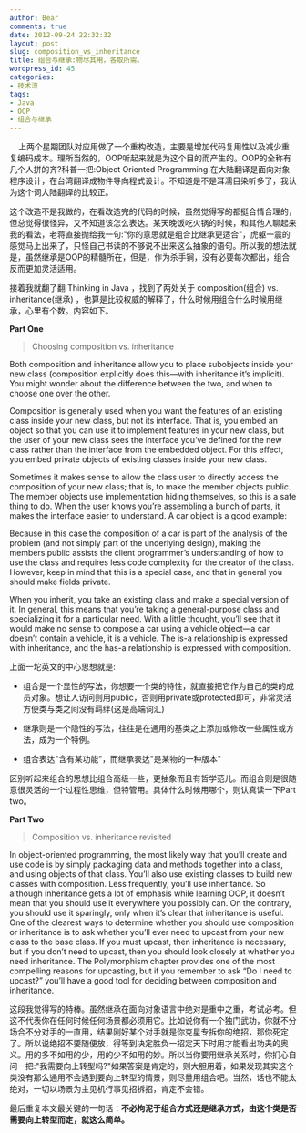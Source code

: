 ```yaml
---
author: Bear
comments: true
date: 2012-09-24 22:32:32
layout: post
slug: composition_vs_inheritance
title: 组合与继承:物尽其用，各取所需。
wordpress_id: 45
categories:
- 技术流
tags:
- Java
- OOP
- 组合与继承
---
```


    上两个星期团队对应用做了一个重构改造，主要是增加代码复用性以及减少重复编码成本。理所当然的，OOP听起来就是为这个目的而产生的。OOP的全称有几个人拼的齐?科普一把:Object Oriented Programming.在大陆翻译是面向对象程序设计，在台湾翻译成物件导向程式设计。不知道是不是耳濡目染听多了，我认为这个词大陆翻译的比较正。

这个改造不是我做的，在看改造完的代码的时候，虽然觉得写的都挺合情合理的，但总觉得很怪异，又不知道该怎么表达。某天晚饭吃火锅的时候，和其他人聊起来我的看法，老蒋直接抛给我一句:"你的意思就是组合比继承更适合"，虎躯一震的感觉马上出来了，只怪自己书读的不够说不出来这么抽象的语句。所以我的想法就是，虽然继承是OOP的精髓所在，但是，作为杀手锏，没有必要每次都出，组合反而更加灵活适用。

接着我就翻了翻 Thinking in Java ，找到了两处关于 composition(组合) vs. inheritance(继承) ，也算是比较权威的解释了，什么时候用组合什么时候用继承，心里有个数。内容如下。
<!-- more -->
**Part One**


> 

> 
> Choosing composition vs. inheritance
> 
> 
Both composition and inheritance allow you to place subobjects inside your new class (composition explicitly does this—with inheritance it’s implicit). You might wonder about the difference between the two, and when to choose one over the other.

Composition is generally used when you want the features of an existing class inside your new class, but not its interface. That is, you embed an object so that you can use it to implement features in your new class, but the user of your new class sees the interface you’ve defined for the new class rather than the interface from the embedded object. For this effect, you embed private objects of existing classes inside your new class.

Sometimes it makes sense to allow the class user to directly access the composition of your new class; that is, to make the member objects public. The member objects use implementation hiding themselves, so this is a safe thing to do. When the user knows you’re assembling a bunch of parts, it makes the interface easier to understand. A car object is a good example:

Because in this case the composition of a car is part of the analysis of the problem (and not simply part of the underlying design), making the members public assists the client programmer’s understanding of how to use the class and requires less code complexity for the creator of the class. However, keep in mind that this is a special case, and that in general you should make fields private.

When you inherit, you take an existing class and make a special version of it. In general, this means that you’re taking a general-purpose class and specializing it for a particular need. With a little thought, you’ll see that it would make no sense to compose a car using a vehicle object—a car doesn’t contain a vehicle, it is a vehicle. The is-a relationship is expressed with inheritance, and the has-a relationship is expressed with composition.


上面一坨英文的中心思想就是:



	
  * 组合是一个显性的写法，你想要一个类的特性，就直接把它作为自己的类的成员对象。想让人访问则用public，否则用private或protected即可，非常灵活方便类与类之间没有羁绊(这是高端词汇)

	
  * 继承则是一个隐性的写法，往往是在通用的基类之上添加或修改一些属性或方法，成为一个特例。

	
  * 组合表达"含有某功能"，而继承表达"是某物的一种版本"


区别听起来组合的思想比组合高级一些，更抽象而且有哲学范儿。而组合则是很随意很灵活的一个过程性思维，但特管用。具体什么时候用哪个，则认真读一下Part two。

**Part Two**


> 

> 
> Composition vs. inheritance revisited
> 
> 
In object-oriented programming, the most likely way that you’ll create and use code is by simply packaging data and methods together into a class, and using objects of that class. You’ll also use existing classes to build new classes with composition. Less frequently, you’ll use inheritance. So although inheritance gets a lot of emphasis while learning OOP, it doesn’t mean that you should use it everywhere you possibly can. On the contrary, you should use it sparingly, only when it’s clear that inheritance is useful. One of the clearest ways to determine whether you should use composition or inheritance is to ask whether you’ll ever need to upcast from your new class to the base class. If you must upcast, then inheritance is necessary, but if you don’t need to upcast, then you should look closely at whether you need inheritance. The Polymorphism chapter provides one of the most compelling reasons for upcasting, but if you remember to ask “Do I need to upcast?” you’ll have a good tool for deciding between composition and inheritance.



这段我觉得写的特棒。虽然继承在面向对象语言中绝对是重中之重，考试必考。但这不代表你在任何时候任何场景都必须用它。比如说你有一个独门武功，你就不分场合不分对手的一直用，结果刚好某个对手就是你克星专拆你的绝招，那你死定了。所以说绝招不要随便放，得等到决定胜负一招定天下时用才能看出功夫的奥义。用的多不如用的少，用的少不如用的妙。所以当你要用继承关系时，你扪心自问一把:"我需要向上转型吗?"如果答案是肯定的，则大胆用着，如果发现其实这个类没有那么通用不会遇到要向上转型的情景，则尽量用组合吧。当然，话也不能太绝对，一切以场景为主见机行事见招拆招，肯定不会错。

最后重复本文最关键的一句话：**不必拘泥于组合方式还是继承方式，由这个类是否需要向上转型而定，就这么简单。**
